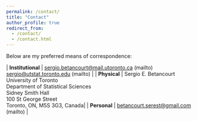 ```yaml
---
permalink: /contact/
title: "Contact"
author_profile: true
redirect_from: 
  - /contact/
  - /contact.html
---
```


Below are my preferred means of correspondence:

| **Institutional**	| sergio.betancourt@mail.utoronto.ca (mailto)<br/>sergio@utstat.toronto.edu (mailto) |
| **Physical**		| Sergio E. Betancourt<br/>University of Toronto<br/>Department of Statistical Sciences<br/>Sidney Smith Hall<br/>100 St George Street<br/>Toronto, ON, M5S 3G3, Canada|
| **Personal** 		| betancourt.serest@gmail.com (mailto) |
